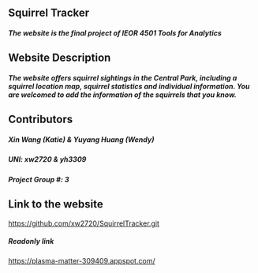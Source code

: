 ## Squirrel Tracker
#####  The website is the final project of IEOR 4501 Tools for Analytics
## Website Description
##### The website offers squirrel sightings in the Central Park, including a squirrel location map, squirrel statistics and individual information. You are welcomed to add the information of the squirrels that you know. 

## Contributors
##### Xin Wang (Katie) & Yuyang Huang (Wendy)
##### UNI: xw2720 & yh3309
##### Project Group #: 3

## Link to the website
<https://github.com/xw2720/SquirrelTracker.git>
##### Readonly link
<https://plasma-matter-309409.appspot.com/>